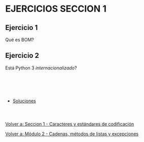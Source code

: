 # **EJERCICIOS SECCION 1**  

## **Ejercicio 1**  

Qué es BOM?  

## **Ejercicio 2**  

Está Python 3 *internacionalizado*?  

#  
<br></br>

- [Soluciones](Sec1-ejsol.md)
<br></br>
#  

[Volver a: Seccion 1 - Caracteres y estándares de codificación](_Seccion1.md)  

[Volver a: Módulo 2 - Cadenas, métodos de listas y excepciones](../README.md)